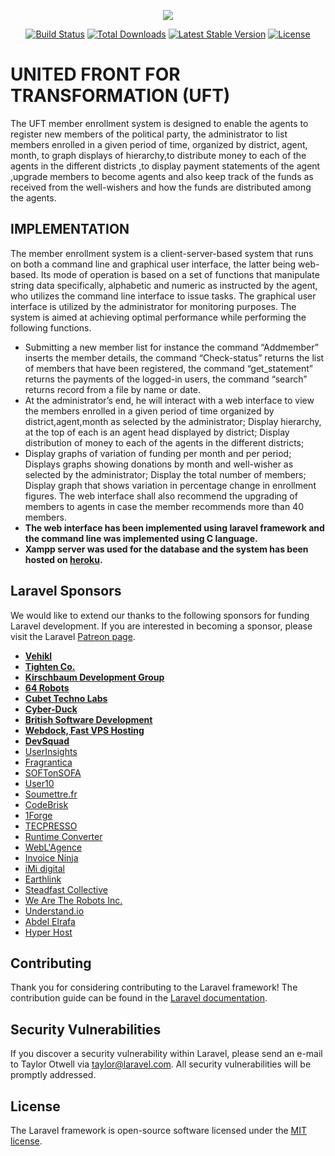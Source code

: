 <p align="center"><img src="https://laravel.com/assets/img/components/logo-laravel.svg"></p>

<p align="center">
<a href="https://travis-ci.org/laravel/framework"><img src="https://travis-ci.org/laravel/framework.svg" alt="Build Status"></a>
<a href="https://packagist.org/packages/laravel/framework"><img src="https://poser.pugx.org/laravel/framework/d/total.svg" alt="Total Downloads"></a>
<a href="https://packagist.org/packages/laravel/framework"><img src="https://poser.pugx.org/laravel/framework/v/stable.svg" alt="Latest Stable Version"></a>
<a href="https://packagist.org/packages/laravel/framework"><img src="https://poser.pugx.org/laravel/framework/license.svg" alt="License"></a>
</p>

# UNITED FRONT FOR TRANSFORMATION (UFT)

The UFT member enrollment system is  designed to enable the agents to register new members of the political party, the administrator to list members enrolled in a given period of time, organized by district, agent, month, to graph displays of hierarchy,to distribute money to each of the agents in the different districts ,to display payment statements of the agent ,upgrade members to become agents and also keep track of the funds as received from the well-wishers and how the funds are distributed among the agents.


## IMPLEMENTATION
 The member enrollment system is a client-server-based system that runs on both a command line and graphical user interface, the latter being web-based. Its mode of operation is based on a set of functions that manipulate string data specifically, alphabetic and numeric as instructed by the agent, who utilizes the command line interface to issue tasks. The graphical user interface is utilized by the administrator for monitoring purposes. The system is aimed at achieving optimal performance while performing the following functions. 
 - Submitting a new member list for instance the command “Addmember” inserts the member details, the command “Check-status” returns the list of members that have been registered, the command “get_statement” returns the payments of the logged-in users, the command “search” returns record from a file by name or date. 
 - At the administrator’s end, he will interact with a web interface to view the members enrolled in a given period of time organized by district,agent,month as selected by the administrator; Display hierarchy, at the top of each is an agent head displayed by district; Display distribution of money to each of the agents in the different districts;
 - Display graphs of variation of funding per month and per period; Displays graphs showing donations by month and well-wisher as selected by the administrator; Display the total number of members; Display graph that shows variation in percentage change in enrollment figures.
The web interface shall also recommend the upgrading of members to agents in case the member recommends more than 40 members.
- **The web interface has been implemented using laravel framework and the command line was implemented using C language.**
- **Xampp server was used for the database and the system has been hosted on [heroku](https://laravelrecessproject.herokuapp.com/).**




## Laravel Sponsors

We would like to extend our thanks to the following sponsors for funding Laravel development. If you are interested in becoming a sponsor, please visit the Laravel [Patreon page](https://patreon.com/taylorotwell).

- **[Vehikl](https://vehikl.com/)**
- **[Tighten Co.](https://tighten.co)**
- **[Kirschbaum Development Group](https://kirschbaumdevelopment.com)**
- **[64 Robots](https://64robots.com)**
- **[Cubet Techno Labs](https://cubettech.com)**
- **[Cyber-Duck](https://cyber-duck.co.uk)**
- **[British Software Development](https://www.britishsoftware.co)**
- **[Webdock, Fast VPS Hosting](https://www.webdock.io/en)**
- **[DevSquad](https://devsquad.com)**
- [UserInsights](https://userinsights.com)
- [Fragrantica](https://www.fragrantica.com)
- [SOFTonSOFA](https://softonsofa.com/)
- [User10](https://user10.com)
- [Soumettre.fr](https://soumettre.fr/)
- [CodeBrisk](https://codebrisk.com)
- [1Forge](https://1forge.com)
- [TECPRESSO](https://tecpresso.co.jp/)
- [Runtime Converter](http://runtimeconverter.com/)
- [WebL'Agence](https://weblagence.com/)
- [Invoice Ninja](https://www.invoiceninja.com)
- [iMi digital](https://www.imi-digital.de/)
- [Earthlink](https://www.earthlink.ro/)
- [Steadfast Collective](https://steadfastcollective.com/)
- [We Are The Robots Inc.](https://watr.mx/)
- [Understand.io](https://www.understand.io/)
- [Abdel Elrafa](https://abdelelrafa.com)
- [Hyper Host](https://hyper.host)

## Contributing

Thank you for considering contributing to the Laravel framework! The contribution guide can be found in the [Laravel documentation](https://laravel.com/docs/contributions).

## Security Vulnerabilities

If you discover a security vulnerability within Laravel, please send an e-mail to Taylor Otwell via [taylor@laravel.com](mailto:taylor@laravel.com). All security vulnerabilities will be promptly addressed.

## License

The Laravel framework is open-source software licensed under the [MIT license](https://opensource.org/licenses/MIT).
